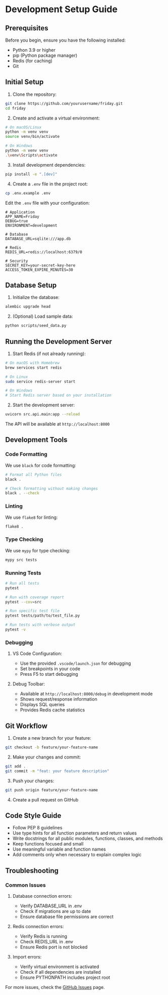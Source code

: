 # Development Setup Guide

## Prerequisites

Before you begin, ensure you have the following installed:

- Python 3.9 or higher
- pip (Python package manager)
- Redis (for caching)
- Git

## Initial Setup

1. Clone the repository:
```bash
git clone https://github.com/yourusername/friday.git
cd friday
```

2. Create and activate a virtual environment:
```bash
# On macOS/Linux
python -m venv venv
source venv/bin/activate

# On Windows
python -m venv venv
.\venv\Scripts\activate
```

3. Install development dependencies:
```bash
pip install -e ".[dev]"
```

4. Create a `.env` file in the project root:
```bash
cp .env.example .env
```

Edit the `.env` file with your configuration:
```env
# Application
APP_NAME=Friday
DEBUG=true
ENVIRONMENT=development

# Database
DATABASE_URL=sqlite:///app.db

# Redis
REDIS_URL=redis://localhost:6379/0

# Security
SECRET_KEY=your-secret-key-here
ACCESS_TOKEN_EXPIRE_MINUTES=30
```

## Database Setup

1. Initialize the database:
```bash
alembic upgrade head
```

2. (Optional) Load sample data:
```bash
python scripts/seed_data.py
```

## Running the Development Server

1. Start Redis (if not already running):
```bash
# On macOS with Homebrew
brew services start redis

# On Linux
sudo service redis-server start

# On Windows
# Start Redis server based on your installation
```

2. Start the development server:
```bash
uvicorn src.api.main:app --reload
```

The API will be available at `http://localhost:8000`

## Development Tools

### Code Formatting

We use `black` for code formatting:
```bash
# Format all Python files
black .

# Check formatting without making changes
black . --check
```

### Linting

We use `flake8` for linting:
```bash
flake8 .
```

### Type Checking

We use `mypy` for type checking:
```bash
mypy src tests
```

### Running Tests

```bash
# Run all tests
pytest

# Run with coverage report
pytest --cov=src

# Run specific test file
pytest tests/path/to/test_file.py

# Run tests with verbose output
pytest -v
```

### Debugging

1. VS Code Configuration:
   - Use the provided `.vscode/launch.json` for debugging
   - Set breakpoints in your code
   - Press F5 to start debugging

2. Debug Toolbar:
   - Available at `http://localhost:8000/debug` in development mode
   - Shows request/response information
   - Displays SQL queries
   - Provides Redis cache statistics

## Git Workflow

1. Create a new branch for your feature:
```bash
git checkout -b feature/your-feature-name
```

2. Make your changes and commit:
```bash
git add .
git commit -m "feat: your feature description"
```

3. Push your changes:
```bash
git push origin feature/your-feature-name
```

4. Create a pull request on GitHub

## Code Style Guide

- Follow PEP 8 guidelines
- Use type hints for all function parameters and return values
- Write docstrings for all public modules, functions, classes, and methods
- Keep functions focused and small
- Use meaningful variable and function names
- Add comments only when necessary to explain complex logic

## Troubleshooting

### Common Issues

1. Database connection errors:
   - Verify DATABASE_URL in .env
   - Check if migrations are up to date
   - Ensure database file permissions are correct

2. Redis connection errors:
   - Verify Redis is running
   - Check REDIS_URL in .env
   - Ensure Redis port is not blocked

3. Import errors:
   - Verify virtual environment is activated
   - Check if all dependencies are installed
   - Ensure PYTHONPATH includes project root

For more issues, check the [GitHub Issues](https://github.com/yourusername/friday/issues) page. 